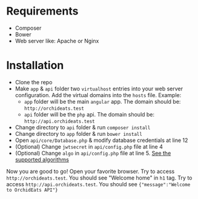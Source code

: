 # Requirements
* Composer
* Bower
* Web server like: Apache or Nginx

# Installation
* Clone the repo
* Make `app` & `api` folder two `virtualhost` entries into your web server configuration. Add the virtual domains into the `hosts` file.
Example:
  * `app` folder will be the main `angular` app. The domain should be: `http://orchideats.test`
  * `api` folder will be the `php` api. The domain should be: `http://api.orchideats.test`
* Change directory to `api` folder & run `composer install`
* Change directory to `app` folder & run `bower install`
* Open `api/core/Database.php` & modify database credentials at line 12
* (Optional) Change `jwtsecret` in `api/config.php` file at line 4
* (Optional) Change `algo` in `api/config.php` file at line 5. [See the supported algorithms](https://github.com/firebase/php-jwt)

Now you are good to go! Open your favorite browser.
Try to access `http://orchideats.test`. You should see "Welcome home" in `h1` tag.
Try to access `http://api.orchideats.test`. You should see `{"message":"Welcome to OrchidEats API"}`
